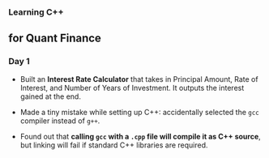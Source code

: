 ### Learning C++
## for Quant Finance

### Day 1

- Built an **Interest Rate Calculator** that takes in Principal Amount, Rate of Interest, and Number of Years of Investment. It outputs the interest gained at the end.

- Made a tiny mistake while setting up C++: accidentally selected the `gcc` compiler instead of `g++`.

- Found out that **calling `gcc` with a `.cpp` file will compile it as C++ source**, but linking will fail if standard C++ libraries are required.
